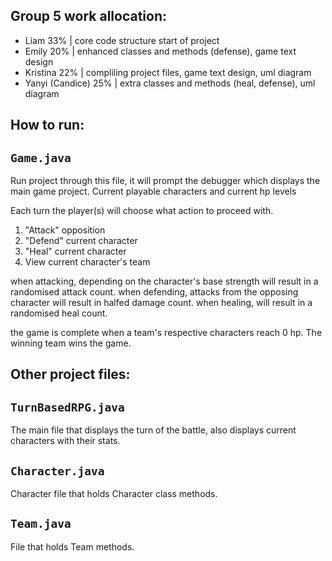 
## Group 5 work allocation:
- Liam 33% | core code structure start of project
- Emily 20% | enhanced classes and methods (defense), game text design
- Kristina 22% | compliling project files, game text design, uml diagram
- Yanyi (Candice) 25% | extra classes and methods (heal, defense), uml diagram


## How to run:

  ##  `Game.java`
  Run project through this file, it will prompt the debugger which displays the main game project.
  Current playable characters and current hp levels

  Each turn the player(s) will choose what action to proceed with.

  1. "Attack" opposition
  2. "Defend" current character
  3. "Heal" current character
  4. View current character's team

  when attacking, depending on the character's base strength will result in a randomised attack count.
  when defending, attacks from the opposing character will result in halfed damage count.
  when healing, will result in a randomised heal count.
  
  the game is complete when a team's respective characters reach 0 hp. The winning team wins the game.


## Other project files:

  ##  `TurnBasedRPG.java`
  The main file that displays the turn of the battle, also displays current characters with their stats.

  ##  `Character.java`
  Character file that holds Character class methods.

  ##  `Team.java`
  File that holds Team methods.




